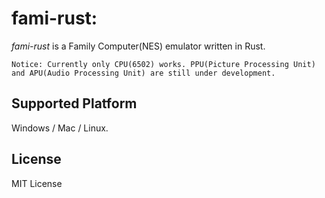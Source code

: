 # fami-rust:
*fami-rust* is a Family Computer(NES) emulator written in Rust.

`Notice: Currently only CPU(6502) works. PPU(Picture Processing Unit) and APU(Audio Processing Unit) are still under development.`

## Supported Platform
Windows / Mac / Linux.

## License
MIT License
